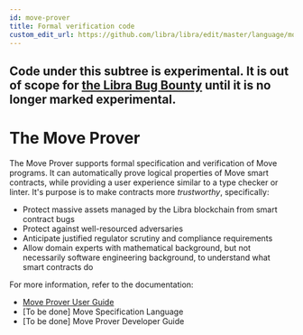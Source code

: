 ```yaml
---
id: move-prover
title: Formal verification code
custom_edit_url: https://github.com/libra/libra/edit/master/language/move-prover/README.md
---
```




## Code under this subtree is experimental. It is out of scope for [the Libra Bug Bounty](https://hackerone.com/libra) until it is no longer marked experimental.

# The Move Prover

The Move Prover supports formal specification and verification of Move programs. It can automatically prove
logical properties of Move smart contracts, while providing a user experience similar to a type checker or linter.
It's purpose is to make contracts more *trustworthy*, specifically:

- Protect massive assets managed by the Libra blockchain from smart contract bugs
- Protect against well-resourced adversaries
- Anticipate justified regulator scrutiny and compliance requirements
- Allow domain experts with mathematical background, but not necessarily software engineering background, to
  understand what smart contracts do

For more information, refer to the documentation:

-  [Move Prover User Guide](./doc/user/prover-guide.md)
-  [To be done] Move Specification Language
-  [To be done] Move Prover Developer Guide
